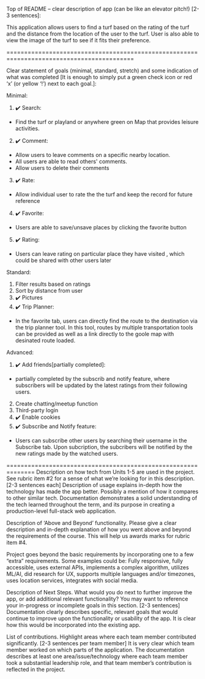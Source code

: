 
Top of README – clear description of app (can be like an elevator pitch!) [2-3 sentences]:

This application allows users to find a turf based on the rating of the turf and the distance from the location of the user to the turf. User is also able to view the image of the turf to see if it fits their preference.

==========================================================================================

Clear statement of goals (minimal, standard, stretch) and some indication of what was completed [It is enough to simply put a green check icon or red ‘x’ (or yellow ‘!’) next to each goal.]:

Minimal:

1. :heavy_check_mark: Search: 
  - Find the turf or playland or anywhere green on Map that provides leisure activities.
2. :heavy_check_mark: Comment: 
  - Allow users to leave comments on a specific nearby location.
  - All users are able to read others' comments.
  - Allow users to delete their comments
3. :heavy_check_mark: Rate:
  - Allow individual user to rate the the turf and keep the record for future reference
4. :heavy_check_mark: Favorite:
  - Users are able to save/unsave places by clicking the favorite button
5. :heavy_check_mark: Rating:
  - Users can leave rating on particular place they have visited , which could be shared with other users later
 
 

Standard:

1.  Filter results based on ratings
2.  Sort by distance from user
3. :heavy_check_mark: Pictures
4. :heavy_check_mark: Trip Planner:
  - In the favorite tab, users can directly find the route to the destination via the trip planner tool. In this tool, routes by multiple transportation tools can be provided as well as a link directly to the goole map with desinated route loaded.


Advanced:

1. :heavy_check_mark: Add friends[partially completed]:
  - partially completed by the subscrib and notify feature, where subscribers will be updated by the latest ratings from their following users. 
2. Create chatting/meetup function
3. Third-party login
4. :heavy_check_mark: Enable cookies
5. :heavy_check_mark: Subscribe and Notify feature:
  - Users can subscribe other users by searching their username in the Subscribe tab. Upon subcription, the subcribers will be notified by the new ratings made by the watched users.

==============================================================
Description on how tech from Units 1-5 are used in the project. See rubric item #2 for a sense of what we’re looking for in this description. [2-3 sentences each]
Description of usage explains in-depth how the technology has made the app better. Possibly a mention of how it compares to other similar tech. Documentation demonstrates a solid understanding of the tech learned throughout the term, and its purpose in creating a production-level full-stack web application.

Description of ‘Above and Beyond’ functionality. Please give a clear description and in-depth explanation of how you went above and beyond the requirements of the course. This will help us awards marks for rubric item #4.

Project goes beyond the basic requirements by incorporating one to a few “extra” requirements. Some examples could be: Fully responsive, fully accessible, uses external APIs, implements a complex algorithm, utilizes ML/AI, did research for UX, supports multiple languages and/or timezones, uses location services, integrates with social media.

Description of Next Steps. What would you do next to further improve the app, or add additional relevant functionality? You may want to reference your in-progress or incomplete goals in this section. [2-3 sentences]
Documentation clearly describes specific, relevant goals that would continue to improve upon the functionality or usability of the app. It is clear how this would be incorporated into the existing app.

List of contributions. Highlight areas where each team member contributed significantly. [2-3 sentences per team member]
It is very clear which team member worked on which parts of the application. The documentation describes at least one area/issue/technology where each team member took a substantial leadership role, and that team member’s contribution is reflected in the project.
